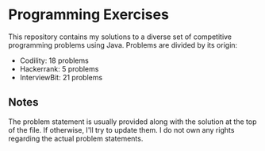 # Programming Exercises 

This repository contains my solutions to a diverse set of competitive programming problems using Java. Problems are divided by its origin:
* Codility: 18 problems
* Hackerrank: 5 problems
* InterviewBit: 21 problems

## Notes

The problem statement is usually provided along with the solution at the top of the file. If otherwise, I'll try to update them.
I do not own any rights regarding the actual problem statements.